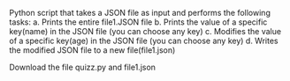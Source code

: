  Python script that takes a JSON file as input and performs the following tasks:
a. Prints the entire file1.JSON file
b. Prints the value of a specific key(name) in the JSON file (you can choose any key)
c. Modifies the value of a specific key(age) in the JSON file (you can choose any key)
d. Writes the modified JSON file to a new file(file1.json)



Download  the file quizz.py and file1.json

